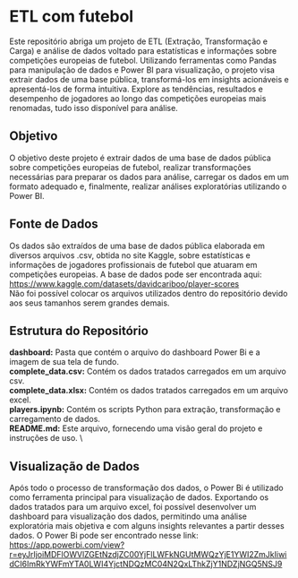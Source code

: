 # ETL com futebol
Este repositório abriga um projeto de ETL (Extração, Transformação e Carga) e análise de dados voltado para estatísticas e informações sobre competições europeias de futebol. Utilizando ferramentas como Pandas para manipulação de dados e Power BI para visualização, o projeto visa extrair dados de uma base pública, transformá-los em insights acionáveis e apresentá-los de forma intuitiva. Explore as tendências, resultados e desempenho de jogadores ao longo das competições europeias mais renomadas, tudo isso disponível para análise.

## Objetivo
O objetivo deste projeto é extrair dados de uma base de dados pública sobre competições europeias de futebol, realizar transformações necessárias para preparar os dados para análise, carregar os dados em um formato adequado e, finalmente, realizar análises exploratórias utilizando o Power BI.

## Fonte de Dados
Os dados são extraídos de uma base de dados pública elaborada em diversos arquivos .csv, obtida no site Kaggle, sobre estatísticas e informações de jogadores profissionais de futebol que atuaram em competições europeias. A base de dados pode ser encontrada aqui: https://www.kaggle.com/datasets/davidcariboo/player-scores \
Não foi possível colocar os arquivos utilizados dentro do repositório devido aos seus tamanhos serem grandes demais.

## Estrutura do Repositório
**dashboard:** Pasta que contém o arquivo do dashboard Power Bi e a imagem de sua tela de fundo. \
**complete_data.csv:** Contém os dados tratados carregados em um arquivo csv. \
**complete_data.xlsx:** Contém os dados tratados carregados em um arquivo excel. \
**players.ipynb:** Contém os scripts Python para extração, transformação e carregamento de dados. \
**README.md:** Este arquivo, fornecendo uma visão geral do projeto e instruções de uso. \

## Visualização de Dados

Após todo o processo de transformação dos dados, o Power Bi é utilizado como ferramenta principal para visualização de dados. Exportando os dados tratados para um arquivo excel, foi possível desenvolver um dashboard para visualização dos dados, permitindo uma análise exploratória mais objetiva e com alguns insights relevantes a partir desses dados. O Power Bi pode ser encontrado nesse link: https://app.powerbi.com/view?r=eyJrIjoiMDFlOWVlZGEtNzdjZC00YjFlLWFkNGUtMWQzYjE1YWI2ZmJkIiwidCI6ImRkYWFmYTA0LWI4YjctNDQzMC04N2QxLThkZjY1NDZjNGQ5NSJ9
